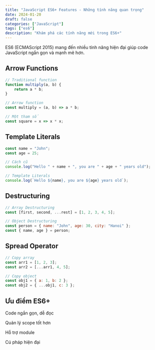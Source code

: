 ```yaml
---
title: "JavaScript ES6+ Features - Những tính năng quan trọng"
date: 2024-01-20
draft: false
categories: ["JavaScript"]
tags: ["es6"]
description: "Khám phá các tính năng mới trong ES6+"
---
```


ES6 (ECMAScript 2015) mang đến nhiều tính năng hiện đại giúp code JavaScript ngắn gọn và mạnh mẽ hơn.

## Arrow Functions
```javascript
// Traditional function
function multiply(a, b) {
    return a * b;
}

// Arrow function
const multiply = (a, b) => a * b;

// Một tham số
const square = x => x * x;
```
## Template Literals
```javascript
const name = "John";
const age = 25;

// Cách cũ
console.log("Hello " + name + ", you are " + age + " years old");

// Template Literals
console.log(`Hello ${name}, you are ${age} years old`);
```
## Destructuring
```javascript
// Array Destructuring
const [first, second, ...rest] = [1, 2, 3, 4, 5];

// Object Destructuring
const person = { name: "John", age: 30, city: "Hanoi" };
const { name, age } = person;
```
## Spread Operator
```javascript
// Copy array
const arr1 = [1, 2, 3];
const arr2 = [...arr1, 4, 5];

// Copy object
const obj1 = { a: 1, b: 2 };
const obj2 = { ...obj1, c: 3 };
```
## Ưu điểm ES6+
Code ngắn gọn, dễ đọc

Quản lý scope tốt hơn

Hỗ trợ module

Cú pháp hiện đại

